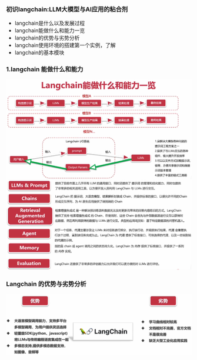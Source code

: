 ### 初识langchain:LLM大模型与AI应用的粘合剂
- langchain是什么以及发展过程
- langchain能做什么和能力一览
- langchain的优势与劣势分析
- langchain使用环境的搭建第一个实例，了解
- langchain的基本模块

### 1.langchain 能做什么和能力
![alt text](image.png)
![alt text](image-1.png)

### Langchain 的优势与劣势分析
![alt text](image-2.png)